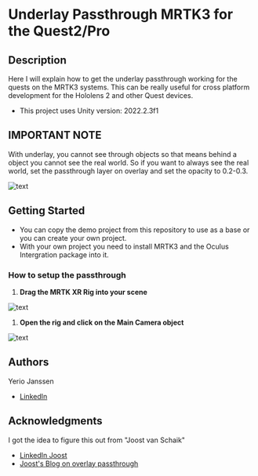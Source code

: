 # Underlay Passthrough MRTK3 for the Quest2/Pro

## Description

Here I will explain how to get the underlay passthrough working for the quests on the MRTK3 systems.
This can be really useful for cross platform development for the Hololens 2 and other Quest devices.

* This project uses Unity version: 2022.2.3f1

## IMPORTANT NOTE

With underlay, you cannot see through objects so that means behind a object you cannot see the real world.
So if you want to always see the real world, set the passthrough layer on overlay and set the opacity to 0.2-0.3.

![text](https://i.ibb.co/7RFMf1F/Screenshot-8.png)

## Getting Started

* You can copy the demo project from this repository to use as a base or you can create your own project.
* With your own project you need to install MRTK3 and the Oculus Intergration package into it.

### How to setup the passthrough

1. **Drag the MRTK XR Rig into your scene**

 ![text](https://i.ibb.co/yyGmR9g/Screenshot-1.png)
 
 1. **Open the rig and click on the Main Camera object**

 ![text](https://i.ibb.co/qyZHNXc/Screenshot-2.png)

## Authors

Yerio Janssen  
* [LinkedIn](https://www.linkedin.com/in/yerio-janssen-a20980239/)

## Acknowledgments

I got the idea to figure this out from "Joost van Schaik"
* [LinkedIn Joost](https://www.linkedin.com/in/joostvanschaik/)
* [Joost's Blog on overlay passthrough](https://localjoost.github.io/Passthrough-transparency-with-MRTK2-and-3-on-Quest-2Pro/)
